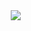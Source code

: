 
</a>
<a href="https://qqs-diary.tistory.com/">
    <img 
        src="http://img.shields.io/badge/-Tech%20Blog-655ced?style=flat&logo=github&link=https://qqs-diary.tistory.com/"
        style="height : auto; margin-left : 10px; margin-right : 10px;"/>
</a>




<!--
**Yejin-Moon/Yejin-Moon** is a ✨ _special_ ✨ repository because its `README.md` (this file) appears on your GitHub profile.

Here are some ideas to get you started:

- 🔭 I’m currently working on ...
- 🌱 I’m currently learning ...
- 👯 I’m looking to collaborate on ...
- 🤔 I’m looking for help with ...
- 💬 Ask me about ...
- 📫 How to reach me: ...
- 😄 Pronouns: ...
- ⚡ Fun fact: ...
-->
